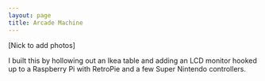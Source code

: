 ```yaml
---
layout: page
title: Arcade Machine
---
```


[Nick to add photos]

I built this by hollowing out an Ikea table and adding an LCD monitor hooked up to a Raspberry Pi with RetroPie and a few Super Nintendo controllers.
